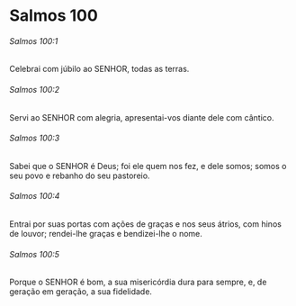 # Salmos 100

###### Salmos 100:1

Celebrai com júbilo ao SENHOR, todas as terras.

###### Salmos 100:2

Servi ao SENHOR com alegria, apresentai-vos diante dele com cântico.

###### Salmos 100:3

Sabei que o SENHOR é Deus; foi ele quem nos fez, e dele somos; somos o seu povo e rebanho do seu pastoreio.

###### Salmos 100:4

Entrai por suas portas com ações de graças e nos seus átrios, com hinos de louvor; rendei-lhe graças e bendizei-lhe o nome.

###### Salmos 100:5

Porque o SENHOR é bom, a sua misericórdia dura para sempre, e, de geração em geração, a sua fidelidade.


